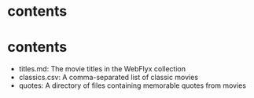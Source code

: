 # contents

# contents

- titles.md: The movie titles in the WebFlyx collection
- classics.csv: A comma-separated list of classic movies
- quotes: A directory of files containing memorable quotes from movies

